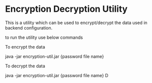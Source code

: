 Encryption Decryption Utility
==========

This is a utility which can be used to encrypt/decrypt the data used in backend configuration.

to run the utility use below commands 

To encrypt the data

java -jar encryption-util.jar {password file name}

To decrypt the data

java -jar encryption-util.jar {password file name} D



